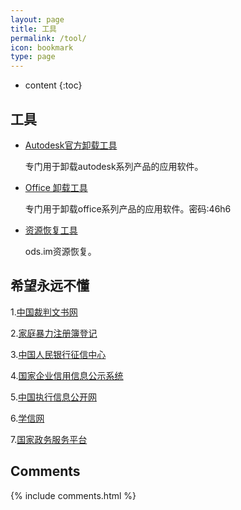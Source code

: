 ```yaml
---
layout: page
title: 工具
permalink: /tool/
icon: bookmark
type: page
---
```


* content
{:toc}

## 工具

* [Autodesk官方卸载工具](https://ods.lanzoui.com/iRgpUv0uomh)

    专门用于卸载autodesk系列产品的应用软件。

* [Office 卸载工具](https://ods.lanzoui.com/iiojKv0uq6d)

    专门用于卸载office系列产品的应用软件。密码:46h6

* [资源恢复工具](https://ods.lanzoui.com/ibCM3v0uoni)

    ods.im资源恢复。

## 希望永远不懂


1.[中国裁判文书网](https://wenshu.court.gov.cn/website/wenshu/181029CR4M5A62CH/index.html?)

2.[家庭暴力注册簿登记](#小程序://本地宝/本地宝/zBJ8DuGdcbtHDnt)

3.[中国人民银行征信中心](http://www.pbccrc.org.cn/zxzx/index.shtml)

4.[国家企业信用信息公示系统](http://www.gsxt.gov.cn/index.html)

5.[中国执行信息公开网](http://zxgk.court.gov.cn/)

6.[学信网](https://www.chsi.com.cn/)

7.[国家政务服务平台](http://gjzwfw.www.gov.cn/index.html)


## Comments

{% include comments.html %}

